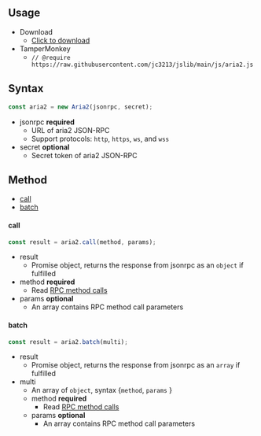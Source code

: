 ## Usage

- Download
    - [Click to download](https://raw.githubusercontent.com/jc3213/jslib/main/js/aria2.js)
- TamperMonkey
    - `// @require https://raw.githubusercontent.com/jc3213/jslib/main/js/aria2.js`

## Syntax
```javascript
const aria2 = new Aria2(jsonrpc, secret);
```

- jsonrpc **required**
    - URL of aria2 JSON-RPC
    - Support protocols: `http`, `https`, `ws`, and `wss` 
- secret **optional**
    - Secret token of aria2 JSON-RPC

## Method
- [call](#call)
- [batch](#batch)

#### call
```javascript
const result = aria2.call(method, params);
```
- result
    - Promise object, returns the response from jsonrpc as an `object` if fulfilled
- method **required**
    - Read [RPC method calls](https://aria2.github.io/manual/en/html/aria2c.html#methods)
- params **optional**
    - An array contains RPC method call parameters

#### batch
```javascript
const result = aria2.batch(multi);
```
- result
    - Promise object, returns the response from jsonrpc as an `array` if fulfilled
- multi
    - An array of `object`, syntax {`method`, `params` }
    - method **required**
        - Read [RPC method calls](https://aria2.github.io/manual/en/html/aria2c.html#methods)
    - params **optional**
        - An array contains RPC method call parameters
